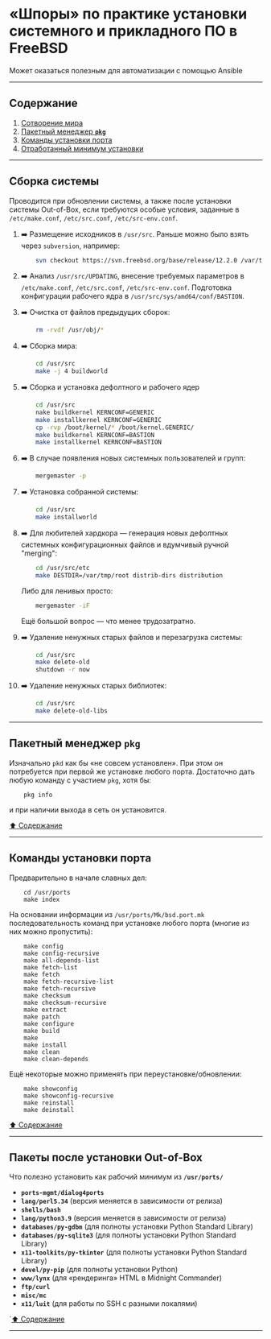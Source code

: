 # &laquo;Шпоры&raquo; по практике установки системного и прикладного ПО в FreeBSD #

Может оказаться полезным для автоматизации с помощью Ansible

----

## Содержание ##

1. [Сотворение мира](#сборка-системы)    
1. [Пакетный менеджер **`pkg`**](#пакетный-менеджер-pkg)    
2. [Команды установки порта](#команды-установки-порта)    
3. [Отработанный минимум установки](#пакеты-после-установки-out-of-box)    

----

## Сборка системы ##

Проводится при обновлении системы, а также после установки системы Out-of-Box,
если требуются особые условия, заданные в `/etc/make.conf`, `/etc/src.conf`,
`/etc/src-env.conf`.

1. :arrow_right: Размещение исходников в `/usr/src`. Раньше можно было взять
через `subversion`, например:

    ```sh
        svn checkout https://svn.freebsd.org/base/release/12.2.0 /var/tmp/src
    ```

2. :arrow_right: Анализ `/usr/src/UPDATING`, внесение требуемых параметров в
`/etc/make.conf`, `/etc/src.conf`, `/etc/src-env.conf`. Подготовка конфигурации
рабочего ядра в `/usr/src/sys/amd64/conf/BASTION`.

3. :arrow_right: Очистка от файлов предыдущих сборок:

    ```sh
        rm -rvdf /usr/obj/*
    ```

4. :arrow_right: Сборка мира:

    ```sh
        cd /usr/src
        make -j 4 buildworld
    ```
5. :arrow_right: Сборка и установка дефолтного и рабочего ядер

    ```sh
        cd /usr/src
        nake buildkernel KERNCONF=GENERIC
        make installkernel KERNCONF=GENERIC
        cp -rvp /boot/kernel/* /boot/kernel.GENERIC/
        make buildkernel KERNCONF=BASTION
        make installkernel KERNCONF=BASTION
    ```

6. :arrow_right: В случае появления новых системных пользователей и групп:

    ```sh
        mergemaster -p
    ```

7. :arrow_right: Установка собранной системы:

    ```sh
        cd /usr/src
        make installworld
    ```

8. :arrow_right: Для любителей хардкора&nbsp;&mdash; генерация новых дефолтных системных
конфигурационных файлов и вдумчивый ручной "merging":

    ```sh
        cd /usr/src/etc
        make DESTDIR=/var/tmp/root distrib-dirs distribution
    ```

    Либо для ленивых просто:

    ```sh
        mergemaster -iF
    ```

    Ещё большой вопрос&nbsp;&mdash; что менее трудозатратно.

9. :arrow_right: Удаление ненужных старых файлов и перезагрузка системы:

    ```sh
        cd /usr/src
        make delete-old
        shutdown -r now
    ```

10. :arrow_right: Удаление ненужных старых библиотек:

    ```sh
        cd /usr/src
        make delete-old-libs
    ```

----

## Пакетный менеджер **`pkg`** ##

Изначально `pkd` как бы &laquo;не совсем установлен&raquo;. При этом он
потребуется при первой же установке любого порта. Достаточно дать любую команду
с участием `pkg`, хотя бы:

```shell
    pkg info
```

и при наличии выхода в сеть он установится.

[:arrow_up: Содержание](#содержание)

----

## Команды установки порта ##

Предварительно в начале славных дел:

```shell
    cd /usr/ports
    make index
```

На основании информации из `/usr/ports/Mk/bsd.port.mk` последовательность команд
при установке любого порта (многие из них можно пропустить):

```shell
    make config
    make config-recursive
    make all-depends-list
    make fetch-list
    make fetch
    make fetch-recursive-list
    make fetch-recursive
    make checksum
    make checksum-recursive
    make extract
    make patch
    make configure
    make build
    make
    make install
    make clean
    make clean-depends
```

Ещё некоторые можно применять при переустановке/обновлении:

```shell
    make showconfig
    make showconfig-recursive
    make reinstall
    make deinstall
```

[:arrow_up: Содержание](#содержание)

----

## Пакеты после установки Out-of-Box ##

Что полезно установить как рабочий минимум из **`/usr/ports/`**

- **`ports-mgmt/dialog4ports`**
- **`lang/perl5.34`** (версия меняется в зависимости от релиза)
- **`shells/bash`**
- **`lang/python3.9`** (версия меняется в зависимости от релиза)
- **`databases/py-gdbm`** (для полноты установки Python Standard Library)
- **`databases/py-sqlite3`** (для полноты установки Python Standard Library)
- **`x11-toolkits/py-tkinter`** (для полноты установки Python Standard Library)
- **`devel/py-pip`** (для полноты установки Python)
- **`www/lynx`** (для &laquo;рендеринга&raquo; HTML в Midnight Commander)
- **`ftp/curl`**
- **`misc/mc`**
- **`x11/luit`** (для работы по SSH с разными локалями)

`[:arrow_up: Содержание](#содержание)

----
